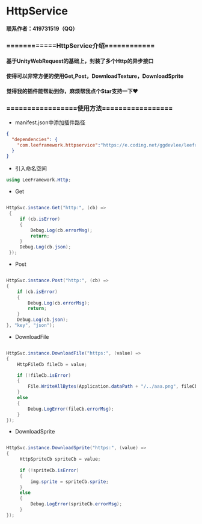# HttpService

**联系作者：419731519（QQ）**

### ============HttpService介绍============
#### 基于UnityWebRequest的基础上，封装了多个Http的异步接口
#### 使得可以非常方便的使用Get,Post，DownloadTexture，DownloadSprite
#### 觉得我的插件能帮助到你，麻烦帮我点个Star支持一下❤️

### =================使用方法=================
- manifest.json中添加插件路径
```json
{
  "dependencies": {
	"com.leeframework.httpservice":"https://e.coding.net/ggdevlee/leeframework/HttpService.git#1.0.3"
  }
}
```

- 引入命名空间
```csharp
using LeeFramework.Http;
```

- Get

```csharp

HttpSvc.instance.Get("http:", (cb) =>
 {
	 if (cb.isError)
	 {
		 Debug.Log(cb.errorMsg);
		 return;
	 }
	 Debug.Log(cb.json);
 });

```

- Post

```csharp

HttpSvc.instance.Post("http:", (cb) =>
{
	if (cb.isError)
	{
		Debug.Log(cb.errorMsg);
		return;
	}
	Debug.Log(cb.json);
}, "key", "json");

```

- DownloadFile

```csharp

HttpSvc.instance.DownloadFile("https:", (value) =>
{
    HttpFileCb fileCb = value;

    if (!fileCb.isError)
    {
        File.WriteAllBytes(Application.dataPath + "/../aaa.png", fileCb.data);
    }
    else
    {
        Debug.LogError(fileCb.errorMsg);
    }
});

```

- DownloadSprite

```csharp

HttpSvc.instance.DownloadSprite("https:", (value) =>
{
     HttpSpriteCb spriteCb = value;
    
     if (!spriteCb.isError)
     {
         img.sprite = spriteCb.sprite;
     }
     else
     {
         Debug.LogError(spriteCb.errorMsg);
     }
});

```